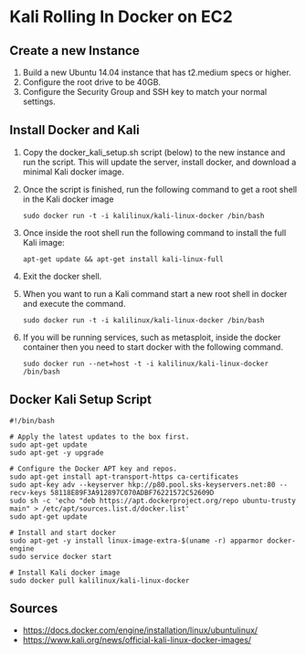 Kali Rolling In Docker on EC2
=============================
Create a new Instance
---------------------
1. Build a new Ubuntu 14.04 instance that has t2.medium specs or higher.
2. Configure the root drive to be 40GB.
3. Configure the Security Group and SSH key to match your normal settings.


Install Docker and Kali
-----------------------
1. Copy the docker_kali_setup.sh script (below) to the new instance and run the script. This will update the server, install docker, and download a minimal Kali docker image.
2. Once the script is finished, run the following command to get a root shell in the Kali docker image

    `sudo docker run -t -i kalilinux/kali-linux-docker /bin/bash`

3. Once inside the root shell run the following command to install the full Kali image:

    `apt-get update && apt-get install kali-linux-full`

4. Exit the docker shell.
5. When you want to run a Kali command start a new root shell in docker and execute the command.

    `sudo docker run -t -i kalilinux/kali-linux-docker /bin/bash`

6. If you will be running services, such as metasploit, inside the docker container then you need to start docker with the following command.

    `sudo docker run --net=host -t -i kalilinux/kali-linux-docker /bin/bash`


Docker Kali Setup Script
------------------------
```
#!/bin/bash

# Apply the latest updates to the box first.
sudo apt-get update
sudo apt-get -y upgrade

# Configure the Docker APT key and repos.
sudo apt-get install apt-transport-https ca-certificates
sudo apt-key adv --keyserver hkp://p80.pool.sks-keyservers.net:80 --recv-keys 58118E89F3A912897C070ADBF76221572C52609D
sudo sh -c 'echo "deb https://apt.dockerproject.org/repo ubuntu-trusty main" > /etc/apt/sources.list.d/docker.list'
sudo apt-get update

# Install and start docker
sudo apt-get -y install linux-image-extra-$(uname -r) apparmor docker-engine
sudo service docker start

# Install Kali docker image
sudo docker pull kalilinux/kali-linux-docker
```

Sources
-------
* https://docs.docker.com/engine/installation/linux/ubuntulinux/
* https://www.kali.org/news/official-kali-linux-docker-images/